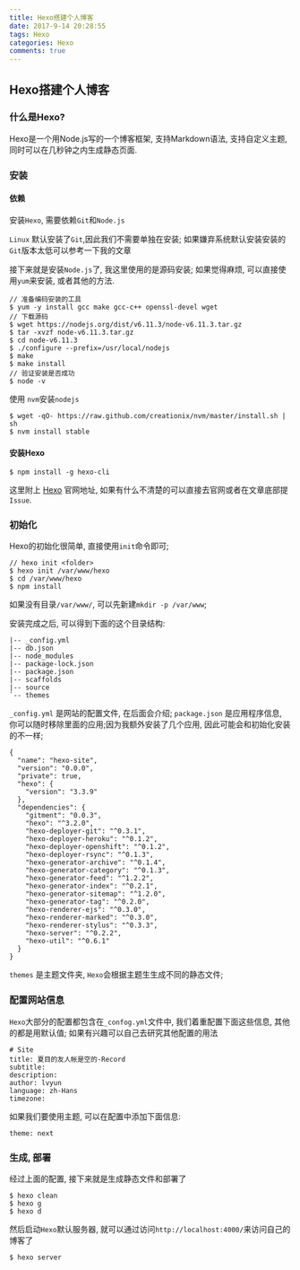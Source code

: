 ```yaml
---
title: Hexo搭建个人博客
date: 2017-9-14 20:28:55
tags: Hexo
categories: Hexo
comments: true
---
```


## Hexo搭建个人博客

### 什么是Hexo?

Hexo是一个用Node.js写的一个博客框架, 支持Markdown语法, 支持自定义主题, 同时可以在几秒钟之内生成静态页面.

### 安装

#### 依赖

安装`Hexo`, 需要依赖`Git`和`Node.js`

`Linux` 默认安装了`Git`,因此我们不需要单独在安装; 如果嫌弃系统默认安装安装的`Git`版本太低可以参考一下我的文章

接下来就是安装`Node.js`了, 我这里使用的是源码安装; 如果觉得麻烦, 可以直接使用`yum`来安装, 或者其他的方法.

```
// 准备编码安装的工具
$ yum -y install gcc make gcc-c++ openssl-devel wget
// 下载源码
$ wget https://nodejs.org/dist/v6.11.3/node-v6.11.3.tar.gz
$ tar -xvzf node-v6.11.3.tar.gz
$ cd node-v6.11.3
$ ./configure --prefix=/usr/local/nodejs
$ make
$ make install
// 验证安装是否成功
$ node -v
```

使用 `nvm`安装`nodejs`

```
$ wget -qO- https://raw.github.com/creationix/nvm/master/install.sh | sh
$ nvm install stable
```

#### 安装Hexo

````
$ npm install -g hexo-cli
````

这里附上 [Hexo](https://hexo.io/zh-cn/docs/) 官网地址, 如果有什么不清楚的可以直接去官网或者在文章底部提`Issue`.

### 初始化

Hexo的初始化很简单, 直接使用`init`命令即可;

```
// hexo init <folder>
$ hexo init /var/www/hexo
$ cd /var/www/hexo
$ npm install
```

如果没有目录`/var/www/`, 可以先新建`mkdir -p /var/www`;

安装完成之后, 可以得到下面的这个目录结构:

```
|-- _config.yml
|-- db.json
|-- node_modules
|-- package-lock.json
|-- package.json
|-- scaffolds
|-- source
`-- themes
```
`_config.yml` 是网站的配置文件, 在后面会介绍;
`package.json` 是应用程序信息, 你可以随时移除里面的应用;因为我额外安装了几个应用, 因此可能会和初始化安装的不一样;
```
{
  "name": "hexo-site",
  "version": "0.0.0",
  "private": true,
  "hexo": {
    "version": "3.3.9"
  },
  "dependencies": {
    "gitment": "0.0.3",
    "hexo": "^3.2.0",
    "hexo-deployer-git": "^0.3.1",
    "hexo-deployer-heroku": "^0.1.2",
    "hexo-deployer-openshift": "^0.1.2",
    "hexo-deployer-rsync": "^0.1.3",
    "hexo-generator-archive": "^0.1.4",
    "hexo-generator-category": "^0.1.3",
    "hexo-generator-feed": "^1.2.2",
    "hexo-generator-index": "^0.2.1",
    "hexo-generator-sitemap": "^1.2.0",
    "hexo-generator-tag": "^0.2.0",
    "hexo-renderer-ejs": "^0.3.0",
    "hexo-renderer-marked": "^0.3.0",
    "hexo-renderer-stylus": "^0.3.3",
    "hexo-server": "^0.2.2",
    "hexo-util": "^0.6.1"
  }
}
```

`themes` 是主题文件夹, `Hexo`会根据主题生生成不同的静态文件;

### 配置网站信息

`Hexo`大部分的配置都包含在`_confog.yml`文件中, 我们着重配置下面这些信息, 其他的都是用默认值; 如果有兴趣可以自己去研究其他配置的用法
```
# Site
title: 夏目的友人帐是空的-Record
subtitle:
description:
author: lvyun
language: zh-Hans
timezone:
```

如果我们要使用主题, 可以在配置中添加下面信息:
```
theme: next
```

### 生成, 部署

经过上面的配置, 接下来就是生成静态文件和部署了

```
$ hexo clean
$ hexo g
$ hexo d
```

然后启动`Hexo`默认服务器, 就可以通过访问`http://localhost:4000/`来访问自己的博客了

```
$ hexo server
```
